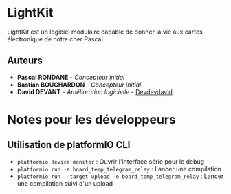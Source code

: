 # LightKit

LightKit est un logiciel modulaire capable de donner la vie aux cartes électronique de notre cher Pascal.

## Auteurs

* **Pascal RONDANE** - *Concepteur initial*
* **Bastian BOUCHARDON** - *Concepteur initial*
* **David DEVANT** - *Amélioration logicielle* - [Devdevdavid](https://github.com/Devdevdavid)

# Notes pour les développeurs

## Utilisation de platformIO CLI

- `platformio device monitor` : Ouvrir l'interface série pour le debug
- `platformio run -e board_temp_telegram_relay` : Lancer une compilation
- `platformio run --target upload -e board_temp_telegram_relay` : Lancer une compilation suivi d'un upload 
